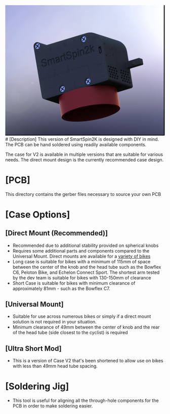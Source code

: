<img src="Pictures/Version2.0.jpg" alt="Hardware 2.0"/> 
# [Description]
This version of SmartSpin2K is designed with DIY in mind.  The PCB can be hand soldered using readily available components.  

The case for V2 is available in multiple versions that are suitable for various needs.  The direct mount design is the currently recommended case design.

# [PCB]
This directory contains the gerber files necessary to source your own PCB

# [Case Options]
## [Direct Mount (Recommended)]
- Recommended due to additional stability provided on spherical knobs
- Requires some additional parts and components compared to the Universal Mount.  Direct mounts are available for a [variety of bikes](/Hardware/Common%20Assets/Bike%20Mount/)
- Long case is suitable for bikes with a minimum of 115mm of space between the center of the knob and the head tube such as the Bowflex C6, Peloton Bike, and Echelon Connect Sport.  The shortest arm tested by the dev team is suitable for bikes with 130-150mm of clearance
- Short Case is suitable for bikes with minimum clearance of approximately 81mm - such as the Bowflex C7.  

## [Universal Mount]
- Suitable for use across numerous bikes or simply if a direct mount solution is not required in your situation.
- Minimum clearance of 49mm between the center of knob and the rear of the head tube (side closest to the cyclist)  is required

## [Ultra Short Mod]
- This is a version of Case V2 that's been shortened to allow use on bikes with less than 49mm head tube spacing. 

# [Soldering Jig]
- This tool is useful for aligning all the through-hole components for the PCB in order to make soldering easier.  